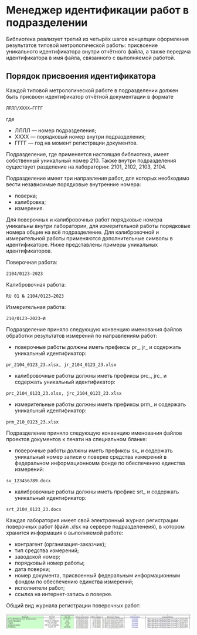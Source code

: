 # Менеджер идентификации работ в подразделении

Библиотека реализует третий из четырёх шагов концепции оформления результатов типовой метрологической работы: присвоение уникального идентификатора внутри отчётного файла, а также передача идентификатора в имя файла, связанного с выполняемой работой.

## Порядок присвоения идентификатора

Каждой типовой метрологической работе в подразделении должен быть присвоен идентификатор отчётной документации в формате 
```
ЛЛЛЛ/ХХХХ–ГГГГ
```
где 
- ЛЛЛЛ — номер подразделения;
- ХХХХ — порядковый номер внутри подразделения;
- ГГГГ — год на момент регистрации документов. 

Подразделение, где применяется настоящая библиотека, имеет собственный уникальный номер 210. 
Также внутри подразделения существует разделение на лаборатории: 2101, 2102, 2103, 2104.

Подразделение имеет три направления работ, для которых необходимо вести независимые порядковые внутренние номера:
- поверка;
- калибровка;
- измерения.

Для поверочных и калибровочных работ порядковые номера уникальны внутри лаборатории, для измерительной работы порядковые номера общие на всё подразделение. Для калибровочной и измерительной работы применяются дополнительные символы в идентификаторе. Ниже представлены примеры уникальных идентификаторов. 

Поверочная работа:
```
2104/0123–2023
```
Калибровочная работа:
```
RU 01 № 2104/0123–2023
```
Измерительная работа:
```
210/0123–2023–И 
```
Подразделение приняло следующую конвенцию именования файлов обработки результатов измерений по направлениям работ:
- поверочные работы должны иметь префиксы pr_, jr_ и содержать уникальный идентификатор:
```
pr_2104_0123_23.xlsx, jr_2104_0123_23.xlsx
```
- калибровочные работы должны иметь префиксы prc_, jrc_ и содержать уникальный идентификатор:
```
prс_2104_0123_23.xlsx, jrс_2104_0123_23.xlsx
```
- измерительные работы должны иметь префиксы prm_ и содержать уникальный идентификатор:
```
prm_210_0123_23.xlsx
```

Подразделение приняло следующую конвенцию именования файлов проектов документов к печати на специальном бланке:
- поверочные работы должны иметь префиксы sv_ и содержать уникальный номер записи о поверке средства измерений в федеральном информационномм фонде по обеспечению единства измерений:
```
sv_123456789.docx
```
- калибровочные работы должны иметь префикс srt_ и содержать уникальный идентификатор:
```
srt_2104_0123_23.docx
```

Каждая лаборатория имеет свой электронный журнал регистрации поверочных работ (файл .xlsx на сервере подразделенеия), в котором хранится информация о выполняемой работе:
- контрагент (организация-заказчик);
- тип средства измерений;
- заводской номер;
- порядковый номер работы;
- дата поверки;
- номер документа, присвоенный федеральным информационным фондом по обеспечению единства измерений;
- исполнители работ;
- ссылка на интернет-запись о поверке.

Общий вид журнала регистрации поверочных работ:

![Title](https://github.com/akolodka/VBA/blob/main/resources/verifyingJournal.jpg)

